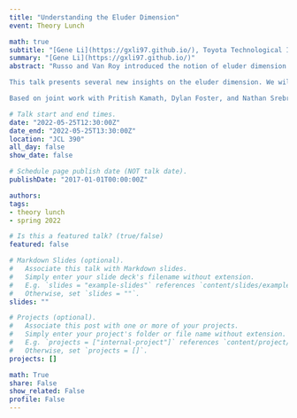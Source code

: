 ```yaml
---
title: "Understanding the Eluder Dimension"
event: Theory Lunch

math: true
subtitle: "[Gene Li](https://gxli97.github.io/), Toyota Technological Institute at Chicago"
summary: "[Gene Li](https://gxli97.github.io/)"
abstract: "Russo and Van Roy introduced the notion of eluder dimension for a function class and used it to analyze algorithms for the multi-armed bandit problem with function approximation. Since then, eluder dimension has been extensively used to construct and analyze the regret of algorithms for bandits and reinforcement learning with function approximation. Despite widespread use, little is known about when the eluder dimension is bounded.

This talk presents several new insights on the eluder dimension. We will focus on the so-called combinatorial eluder dimension. We prove an equivalence relationship with two other familiar learning-theoretic quantities, the star number and the threshold dimension. We also discuss separations between eluder dimension and sign-rank.

Based on joint work with Pritish Kamath, Dylan Foster, and Nathan Srebro."

# Talk start and end times.
date: "2022-05-25T12:30:00Z"
date_end: "2022-05-25T13:30:00Z"
location: "JCL 390"
all_day: false
show_date: false

# Schedule page publish date (NOT talk date).
publishDate: "2017-01-01T00:00:00Z"

authors:
tags:
- theory lunch
- spring 2022

# Is this a featured talk? (true/false)
featured: false

# Markdown Slides (optional).
#   Associate this talk with Markdown slides.
#   Simply enter your slide deck's filename without extension.
#   E.g. `slides = "example-slides"` references `content/slides/example-slides.md`.
#   Otherwise, set `slides = ""`.
slides: ""

# Projects (optional).
#   Associate this post with one or more of your projects.
#   Simply enter your project's folder or file name without extension.
#   E.g. `projects = ["internal-project"]` references `content/project/deep-learning/index.md`.
#   Otherwise, set `projects = []`.
projects: []

math: True
share: False
show_related: False
profile: False
---
```

